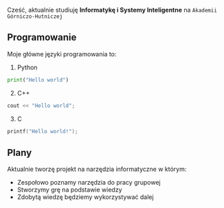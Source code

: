 Cześć, aktualnie studiuję **Informatykę i Systemy Inteligentne** na `Akademii Górniczo-Hutniczej`

## Programowanie

Moje główne języki programowania to:
1. Python
```python
print("Hello world")
```
2. C++
```cpp
cout << "Hello world";
```
3. C
```c
printf("Hello world!");
```
## Plany

Aktualnie tworzę projekt na narzędzia informatyczne w którym:
- Zespołowo poznamy narzędzia do pracy grupowej
- Stworzymy grę na podstawie wiedzy
- Zdobytą wiedzę będziemy wykorzystywać dalej
